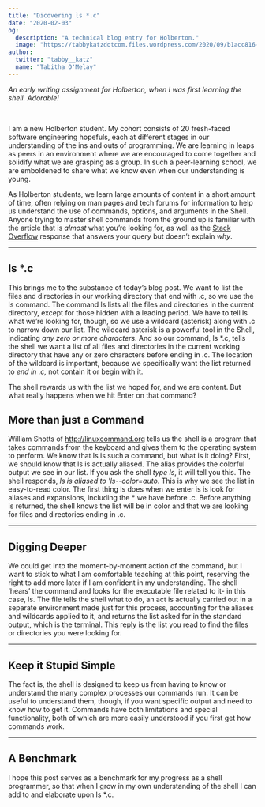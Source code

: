 ```yaml
---
title: "Dicovering ls *.c"
date: "2020-02-03"
og:
  description: "A technical blog entry for Holberton."
  image: "https://tabbykatzdotcom.files.wordpress.com/2020/09/b1acc816-c6a9-4330-b196-63cbb725ff3a.jpg"
author:
  twitter: "tabby__katz"
  name: "Tabitha O'Melay"
---
```


_An early writing assignment for Holberton, when I was first learning the shell. Adorable!_

<br>

I am a new Holberton student. My cohort consists of 20 fresh-faced software engineering hopefuls, each at different stages in our understanding of the ins and outs of programming. We are learning in leaps as peers in an environment where we are encouraged to come together and solidify what we are grasping as a group. In such a peer-learning school, we are emboldened to share what we know even when our understanding is young.

As Holberton students, we learn large amounts of content in a short amount of time, often relying on man pages and tech forums for information to help us understand the use of commands, options, and arguments in the Shell. Anyone trying to master shell commands from the ground up is familiar with the article that is *almost* what you’re looking for, as well as the <a href="https://stackoverflow.com" target=_blank>Stack Overflow</a> response that answers your query but doesn’t explain *why*.

---

## ls *.c

This brings me to the substance of today’s blog post. We want to list the files and directories in our working directory that end with .c, so we use the ls command. The command ls lists all the files and directories in the current directory, except for those hidden with a leading period. We have to tell ls what we’re looking for, though, so we use a wildcard (asterisk) along with .c to narrow down our list. The wildcard asterisk is a powerful tool in the Shell, indicating *any zero or more characters*. And so our command, ls *.c, tells the shell we want a list of all files and directories in the current working directory that have any or zero characters before ending in .c. The location of the wildcard is important, because we specifically want the list returned to _end in .c,_ not contain it or begin with it.

The shell rewards us with the list we hoped for, and we are content. But what really happens when we hit Enter on that command?

## More than just a Command

William Shotts of http://linuxcommand.org tells us the shell is a program that takes commands from the keyboard and gives them to the operating system to perform. We know that ls is such a command, but what is it doing? First, we should know that ls is actually aliased. The alias provides the colorful output we see in our list. If you ask the shell *type ls*, it will tell you this. The shell responds, *ls is aliased to 'ls--color=auto*. This is why we see the list in easy-to-read color. The first thing ls does when we enter is is look for aliases and expansions, including the * we have before .c. Before anything is returned, the shell knows the list will be in color and that we are looking for files and directories ending in .c.

---

## Digging Deeper

We could get into the moment-by-moment action of the command, but I want to stick to what I am comfortable teaching at this point, reserving the right to add more later if I am confident in my understanding. The shell ‘hears’ the command and looks for the executable file related to it- in this case, ls. The file tells the shell what to do, an act is actually carried out in a separate environment made just for this process, accounting for the aliases and wildcards applied to it, and returns the list asked for in the standard output, which is the terminal. This reply is the list you read to find the files or directories you were looking for.

---

## Keep it Stupid Simple

The fact is, the shell is designed to keep us from having to know or understand the many complex processes our commands run. It can be useful to understand them, though, if you want specific output and need to know how to get it. Commands have both limitations and special functionality, both of which are more easily understood if you first get how commands work.

---

## A Benchmark

I hope this post serves as a benchmark for my progress as a shell programmer, so that when I grow in my own understanding of the shell I can add to and elaborate upon ls *.c.

